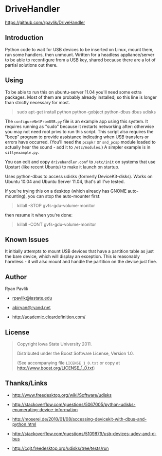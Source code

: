 DriveHandler
============

<https://github.com/rpavlik/DriveHandler>

Introduction
------------

Python code to wait for USB devices to be inserted on Linux, mount them,
run some handlers, then unmount. Written for a headless appliance/server
to be able to reconfigure from a USB key, shared because there are a lot
of partial solutions out there.

Using
-----

To be able to run this on ubuntu-server 11.04 you'll need some extra
packages. Most of them are probably already installed, so this line is
longer than strictly necessary for most.

> sudo apt-get install python python-gobject python-dbus dbus udisks

The `configureNetFromUSB.py` file is an example app using this system.
It requires running as "sudo" because it restarts networking after:
otherwise you may not need root privs to run this script. This script
also requires the "beep" program to provide assistance indicating when
USB transfers or errors have occurred. (You'll need the `pcspkr` or
`snd_pcsp` module loaded to actually hear the sound - add it to
`/etc/modules`.) A simpler example is in `sillyexample.py`.

You can edit and copy `drivehandler.conf` to `/etc/init` on systems that
use Upstart (like recent Ubuntu) to make it launch on startup.

Uses python-dbus to access udisks (formerly DeviceKit-disks). Works on
Ubuntu 10.04 and Ubuntu Server 11.04, that's all I've tested.

If you're trying this on a desktop (which already has GNOME
auto-mounting), you can stop the auto-mounter first:

> killall -STOP gvfs-gdu-volume-monitor

then resume it when you're done:

> killall -CONT gvfs-gdu-volume-monitor

Known Issues
------------
It initially attempts to mount USB devices that have a partition table
as just the bare device, which will display an exception. This is
reasonably harmless - it will also mount and handle the partition on the
device just fine.

Author
------
Ryan Pavlik

 - <rpavlik@iastate.edu>

 - <abiryan@ryand.net>

 - <http://academic.cleardefinition.com/>

License
-------
> Copyright Iowa State University 2011.
>
> Distributed under the Boost Software License, Version 1.0.
>
> (See accompanying file `LICENSE_1_0.txt` or copy at
> <http://www.boost.org/LICENSE_1_0.txt>)

Thanks/Links
------------

- <http://www.freedesktop.org/wiki/Software/udisks>

- <http://stackoverflow.com/questions/5067005/python-udisks-enumerating-device-information>

- <http://moserei.de/2010/01/08/accessing-devicekit-with-dbus-and-python.html>

- <http://stackoverflow.com/questions/5109879/usb-devices-udev-and-d-bus>

- <http://cgit.freedesktop.org/udisks/tree/tests/run>
